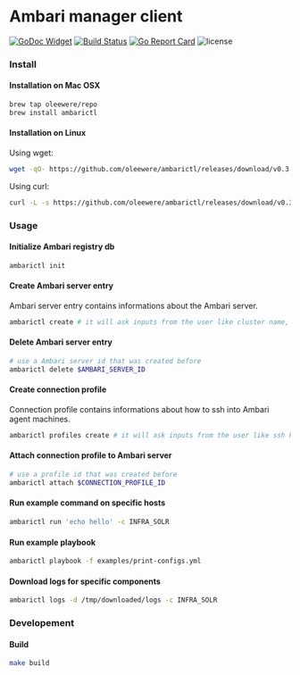 # Ambari manager client
[![GoDoc Widget](https://godoc.org/github.com/oleewere/ambarictl/ambari?status.svg)](https://godoc.org/github.com/oleewere/ambarictl/ambari)
[![Build Status](https://travis-ci.org/oleewere/ambarictl.svg?branch=master)](https://travis-ci.org/oleewere/ambarictl)
[![Go Report Card](https://goreportcard.com/badge/github.com/oleewere/ambarictl)](https://goreportcard.com/report/github.com/oleewere/ambarictl)
![license](http://img.shields.io/badge/license-Apache%20v2-blue.svg)

### Install

#### Installation on Mac OSX
```bash
brew tap oleewere/repo
brew install ambarictl
```

#### Installation on Linux

Using wget:
```bash
wget -qO- https://github.com/oleewere/ambarictl/releases/download/v0.3.1/ambarictl_0.3.1_linux_64-bit.tar.gz | tar -C /usr/bin -zxv ambarictl
```

Using curl:
```bash
curl -L -s https://github.com/oleewere/ambarictl/releases/download/v0.3.1/ambarictl_0.3.1_linux_64-bit.tar.gz | tar -C /usr/bin -xzv ambarictl
```

### Usage

#### Initialize Ambari registry db

```bash
ambarictl init
```

#### Create Ambari server entry
Ambari server entry contains informations about the Ambari server.
```bash
ambarictl create # it will ask inputs from the user like cluster name, Ambari server host etc.
```

#### Delete Ambari server entry
```bash
# use a Ambari server id that was created before
ambarictl delete $AMBARI_SERVER_ID
```

#### Create connection profile
Connection profile contains informations about how to ssh into Ambari agent machines.
```bash
ambarictl profiles create # it will ask inputs from the user like ssh key path, need host jump etc.
```

#### Attach connection profile to Ambari server
```bash
# use a profile id that was created before
ambarictl attach $CONNECTION_PROFILE_ID
```

#### Run example command on specific hosts
```bash
ambarictl run 'echo hello' -c INFRA_SOLR
```

#### Run example playbook
```bash
ambarictl playbook -f examples/print-configs.yml
```

#### Download logs for specific components
```bash
ambarictl logs -d /tmp/downloaded/logs -c INFRA_SOLR
```


### Developement
#### Build
```bash
make build
```
